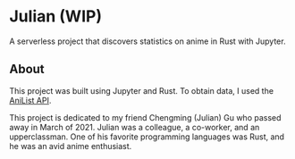 # Julian (WIP)

A serverless project that discovers statistics on anime in Rust with Jupyter.

## About

This project was built using Jupyter and Rust. To obtain data, I used the [AniList API](https://anilist.gitbook.io/anilist-apiv2-docs/).

This project is dedicated to my friend Chengming (Julian) Gu who passed away in March of 2021. Julian was a colleague, a co-worker, and an upperclassman. One of his favorite programming languages was Rust, and he was an avid anime enthusiast.
